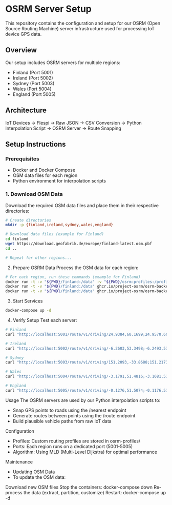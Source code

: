 # OSRM Server Setup

This repository contains the configuration and setup for our OSRM (Open Source Routing Machine) server infrastructure used for processing IoT device GPS data.

## Overview

Our setup includes OSRM servers for multiple regions:
- Finland (Port 5001)
- Ireland (Port 5002) 
- Sydney (Port 5003)
- Wales (Port 5004)
- England (Port 5005)

## Architecture

IoT Devices → Flespi → Raw JSON → CSV Conversion → Python Interpolation Script → OSRM Server → Route Snapping

## Setup Instructions

### Prerequisites
- Docker and Docker Compose
- OSM data files for each region
- Python environment for interpolation scripts

### 1. Download OSM Data

Download the required OSM data files and place them in their respective directories:

```bash
# Create directories
mkdir -p {finland,ireland,sydney,wales,england}

# Download data files (example for Finland)
cd finland
wget https://download.geofabrik.de/europe/finland-latest.osm.pbf
cd ..

# Repeat for other regions...
```

2. Prepare OSRM Data
Process the OSM data for each region:

```bash
# For each region, run these commands (example for Finland)
docker run -t -v "${PWD}/finland:/data" -v "${PWD}/osrm-profiles:/profiles" ghcr.io/project-osrm/osrm-backend osrm-extract -p /profiles/car.lua /data/finland-latest.osm.pbf
docker run -t -v "${PWD}/finland:/data" ghcr.io/project-osrm/osrm-backend osrm-partition /data/finland-latest.osrm
docker run -t -v "${PWD}/finland:/data" ghcr.io/project-osrm/osrm-backend osrm-customize /data/finland-latest.osrm
```

3. Start Services

```bash
docker-compose up -d
```

4. Verify Setup
Test each server:

```bash
# Finland
curl "http://localhost:5001/route/v1/driving/24.9384,60.1699;24.9570,60.1699?overview=false"

# Ireland  
curl "http://localhost:5002/route/v1/driving/-6.2603,53.3498;-6.2493,53.3506?overview=false"

# Sydney
curl "http://localhost:5003/route/v1/driving/151.2093,-33.8688;151.2173,-33.8678?overview=false"

# Wales
curl "http://localhost:5004/route/v1/driving/-3.1791,51.4816;-3.1681,51.4826?overview=false"

# England
curl "http://localhost:5005/route/v1/driving/-0.1276,51.5074;-0.1176,51.5084?overview=false"
```
Usage
The OSRM servers are used by our Python interpolation scripts to:

- Snap GPS points to roads using the /nearest endpoint
- Generate routes between points using the /route endpoint
- Build plausible vehicle paths from raw IoT data

Configuration

- Profiles: Custom routing profiles are stored in osrm-profiles/
- Ports: Each region runs on a dedicated port (5001-5005)
- Algorithm: Using MLD (Multi-Level Dijkstra) for optimal performance

Maintenance
- Updating OSM Data
- To update the OSM data:

Download new OSM files
Stop the containers: docker-compose down
Re-process the data (extract, partition, customize)
Restart: docker-compose up -d
